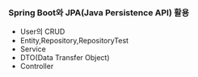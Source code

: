 ### Spring Boot와 JPA(Java Persistence API) 활용
* User의 CRUD
* Entity,Repository,RepositoryTest
* Service
* DTO(Data Transfer Object)
* Controller
